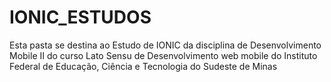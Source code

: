 # IONIC_ESTUDOS

Esta pasta se destina ao Estudo de IONIC da disciplina de Desenvolvimento Mobile
II do curso Lato Sensu de Desenvolvimento web mobile do Instituto Federal de Educação, Ciência e Tecnologia do Sudeste de Minas
